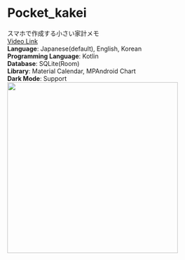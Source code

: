 # Pocket_kakei
スマホで作成する小さい家計メモ
<br>
<a href="https://blog.naver.com/exoci/222629815850">Video Link</a>
<br>
**Language**: Japanese(default), English, Korean
<br>
**Programming Language**: Kotlin
<br>
**Database**: SQLite(Room)
<br>
**Library**: Material Calendar, MPAndroid Chart
<br>
**Dark Mode**: Support
<br>
<img width="389" src="https://user-images.githubusercontent.com/81838716/150713928-4e940f28-c656-4b7b-b547-fcbfd1feab97.png">
